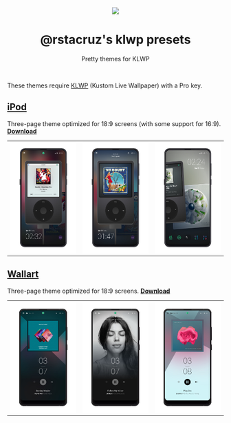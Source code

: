<p align='center'>
<br><img src='https://user-images.githubusercontent.com/74385/47948807-e0779800-df72-11e8-81e8-68ec5c61de46.png' width='160'><br>
</p>

<h1 align='center'>
@rstacruz's klwp presets
</h1>

<p align='center'>
Pretty themes for KLWP
</p>

<br>

These themes require [KLWP][klwp] (Kustom Live Wallpaper) with a Pro key.

[klwp]: https://play.google.com/store/apps/details?id=org.kustom.wallpaper&hl=en

## [iPod](iPod/)

Three-page theme optimized for 18:9 screens (with some support for 16:9). [**Download**](iPod/iPod.kwlp)

|                         |                         |                         |
| ----------------------- | ----------------------- | ----------------------- |
| ![](iPod/preview/1.jpg) | ![](iPod/preview/2.jpg) | ![](iPod/preview/3.jpg) |

## [Wallart](Wallart/)

Three-page theme optimized for 18:9 screens. [**Download**](Wallart/Wallart_1g.kwlp)

|                            |                            |                            |
| -------------------------- | -------------------------- | -------------------------- |
| ![](Wallart/preview/1.jpg) | ![](Wallart/preview/2.jpg) | ![](Wallart/preview/3.jpg) |
